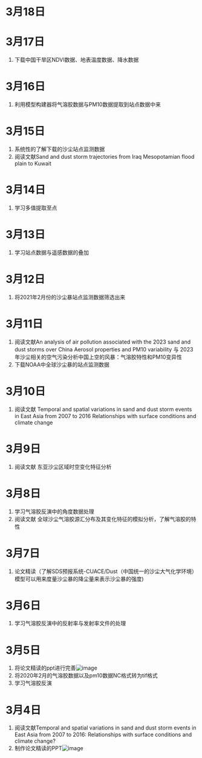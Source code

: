# 3月18日
   
# 3月17日
1. 下载中国干旱区NDVI数据、地表温度数据、降水数据
   
# 3月16日
1. 利用模型构建器将气溶胶数据与PM10数据提取到站点数据中来
   
# 3月15日
1. 系统性的了解下载的沙尘站点监测数据
2. 阅读文献Sand and dust storm trajectories from Iraq Mesopotamian flood plain to Kuwait
   
# 3月14日
1. 学习多值提取至点
   
# 3月13日
1. 学习站点数据与遥感数据的叠加
   
# 3月12日
1. 将2021年2月份的沙尘暴站点监测数据筛选出来
   
# 3月11日
1. 阅读文献An analysis of air pollution associated with the 2023 sand and dust storms over China Aerosol properties and PM10 variability 与 2023 年沙尘相关的空气污染分析中国上空的风暴：气溶胶特性和PM10变异性 
2. 下载NOAA中全球沙尘暴的站点监测数据 

# 3月10日
1. 阅读文献 Temporal and spatial variations in sand and dust storm events in East  Asia from 2007 to 2016 Relationships with surface conditions and climate change

# 3月9日
1.  阅读文献 东亚沙尘区域时空变化特征分析

# 3月8日
1. 学习气溶胶反演中的角度数据处理
2. 阅读文献 全球沙尘气溶胶源汇分布及其变化特征的模拟分析，了解气溶胶的特性

# 3月7日
1. 论文精读（了解SDS预报系统-CUACE/Dust（中国统一的沙尘大气化学环境）模型可以用来度量沙尘暴的降尘量来表示沙尘暴的强度)
   
# 3月6日
1. 学习气溶胶反演中的反射率与发射率文件的处理
   
# 3月5日
1. 将论文精读的ppt进行完善![image](https://github.com/CityGIS-lzjtu/PLAN/assets/160741621/5e9ab79f-d635-4add-b450-7fac81343ecc)<br>
2. 将2020年2月的气溶胶数据以及pm10数据NC格式转为tif格式<br>
3. 学习气溶胶反演

# 3月4日
1. 阅读文献Temporal and spatial variations in sand and dust storm events in East Asia from 2007 to 2016: Relationships with surface conditions and climate change?<br>
2. 制作论文精读的PPT![image](https://github.com/CityGIS-lzjtu/PLAN/assets/160741621/e9c839aa-c2fd-4ec3-b638-986fa63a8515)
   






